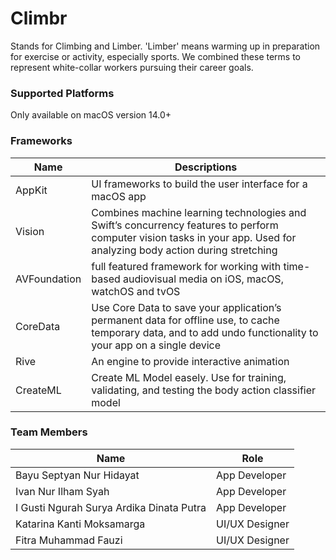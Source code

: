 
# Climbr

Stands for Climbing and Limber. 'Limber' means warming up in preparation for exercise or activity, especially sports. We combined these terms to represent white-collar workers pursuing their career goals.

### Supported Platforms
Only available on macOS version 14.0+

### Frameworks
| Name | Descriptions |
| ------ | -------------|
| AppKit | UI frameworks to build the user interface for a macOS app |
| Vision | Combines machine learning technologies and Swift’s concurrency features to perform computer vision tasks in your app. Used for analyzing body action during stretching |
| AVFoundation | full featured framework for working with time-based audiovisual media on iOS, macOS, watchOS and tvOS |
| CoreData | Use Core Data to save your application’s permanent data for offline use, to cache temporary data, and to add undo functionality to your app on a single device |
| Rive | An engine to provide interactive animation |
| CreateML | Create ML Model easely. Use for training, validating, and testing the body action classifier model |

### Team Members
| Name    | Role |
| -------- | ------- |
| Bayu Septyan Nur Hidayat  | App Developer    |
| Ivan Nur Ilham Syah    | App Developer    |
| I Gusti Ngurah Surya Ardika Dinata Putra | App Developer |
| Katarina Kanti Moksamarga | UI/UX Designer |
| Fitra Muhammad Fauzi | UI/UX Designer |
